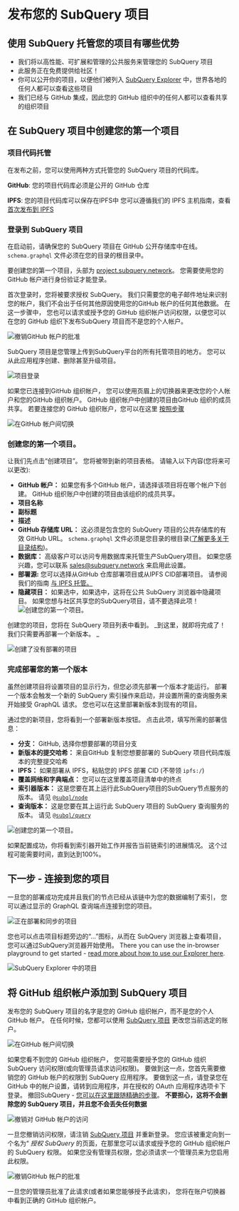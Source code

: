 # 发布您的 SubQuery 项目

## 使用 SubQuery 托管您的项目有哪些优势

- 我们将以高性能、可扩展和管理的公共服务来管理您的 SubQuery 项目
- 此服务正在免费提供给社区！
- 你可以公开你的项目，以便他们被列入 [SubQuery Explorer](https://explorer.subquery.network) 中，世界各地的任何人都可以查看这些项目
- 我们已经与 GitHub 集成，因此您的 GitHub 组织中的任何人都可以查看共享的组织项目

## 在 SubQuery 项目中创建您的第一个项目

### 项目代码托管

在发布之前，您可以使用两种方式托管您的 SubQuery 项目的代码库。

**GitHub**: 您的项目代码库必须是公开的 GitHub 仓库

**IPFS**: 您的项目代码库可以保存在IPFS中 您可以遵循我们的 IPFS 主机指南，查看 [首次发布到 IPFS](ipfs.md)

### 登录到 SubQuery 项目

在启动前，请确保您的 SubQuery 项目在 GitHub 公开存储库中在线。 `schema.graphql` 文件必须在您的目录的根目录中。

要创建您的第一个项目，头部为 [project.subquery.network](https://project.subquery.network)。 您需要使用您的 GitHub 帐户进行身份验证才能登录。

首次登录时，您将被要求授权 SubQuery。 我们只需要您的电子邮件地址来识别您的帐户，我们不会出于任何其他原因使用您的GitHub 帐户的任何其他数据。 在这一步骤中， 您也可以请求或授予您的 GitHub 组织帐户访问权限，以便您可以在您的 GitHub 组织下发布SubQuery 项目而不是您的个人帐户。

![撤销GitHub 帐户的批准](/assets/img/project_auth_request.png)

SubQuery 项目是您管理上传到SubQuery平台的所有托管项目的地方。 您可以从此应用程序创建、删除甚至升级项目。

![项目登录](/assets/img/projects-dashboard.png)

如果您已连接到GitHub 组织帐户， 您可以使用页眉上的切换器来更改您的个人帐户和您的GitHub 组织帐户。 GitHub 组织帐户中创建的项目由GitHub 组织的成员共享。 若要连接您的 GitHub 组织账户，您可以在这里 [按照步骤](#add-github-organization-account-to-subquery-projects)

![在GitHub 帐户间切换](/assets/img/projects-account-switcher.png)

### 创建您的第一个项目。

让我们先点击“创建项目”。 您将被带到新的项目表格。 请输入以下内容(您将来可以更改):

- **GitHub 帐户：** 如果您有多个GitHub 帐户，请选择该项目将在哪个帐户下创建。 GitHub 组织账户中创建的项目由该组织的成员共享。
- **项目名称**
- **副标题**
- **描述**
- **GitHub 存储库 URL：** 这必须是包含您的 SubQuery 项目的公共存储库的有效 GitHub URL。 `schema.graphql` 文件必须是您目录的根目录([了解更多关于目录结构](../create/introduction.md#directory-structure))。
- **数据库：** 高级客户可以访问专用数据库来托管生产SubQuery项目。 如果您感兴趣，您可以联系 [sales@subquery.network](mailto:sales@subquery.network) 来启用此设置。
- **部署源:** 您可以选择从GitHub 仓库部署项目或从IPFS CID部署项目。 请参阅我们的指南 [与 IPFS 托管。](ipfs.md)
- **隐藏项目：** 如果选中，如果选中，这将在公共 SubQuery 浏览器中隐藏项目。 如果您想与社区共享您的SubQuery项目，请不要选择此项！ ![创建您的第一个项目。](/assets/img/projects-create.png)

创建您的项目，您将在 SubQuery 项目列表中看到。 _到这里，就即将完成了！ 我们只需要再部署一个新版本。 _

![创建了没有部署的项目](/assets/img/projects-no-deployment.png)

### 完成部署您的第一个版本

虽然创建项目将设置项目的显示行为，但您必须先部署一个版本才能运行。 部署一个版本会触发一个新的 SubQuery 索引操作来启动，并设置所需的查询服务来开始接受 GraphQL 请求。 您也可以在这里部署新版本到现有的项目。

通过您的新项目，您将看到一个部署新版本按钮。 点击此项，填写所需的部署信息：

- **分支：** GitHub, 选择你想要部署的项目分支
- **新版本的提交哈希：** 来自GitHub 复制您想要部署的 SubQuery 项目代码库版本的完整提交哈希
- **IPFS：** 如果部署从 IPFS，粘贴您的 IPFS 部署 CID (不带领 `ipfs:/`)
- **覆盖网络和字典端点：** 您可以在这里覆盖项目清单中的终点
- **索引器版本：** 这是您要在其上运行此SubQuery项目的SubQuery节点服务的版本。 请见 [`@subql/node`](https://www.npmjs.com/package/@subql/node)
- **查询版本：** 这是您要在其上运行此 SubQuery 项目的 SubQuery 查询服务的版本。 请见 [`@subql/query`](https://www.npmjs.com/package/@subql/query)

![创建您的第一个项目。](https://static.subquery.network/media/projects/projects-first-deployment.png)

如果配置成功，你将看到索引器开始工作并报告当前链索引的进展情况。 这个过程可能需要时间，直到达到100%。

## 下一步 - 连接到您的项目

一旦您的部署成功完成并且我们的节点已经从该链中为您的数据编制了索引， 您可以通过显示的 GraphQL 查询端点连接到您的项目。

![正在部署和同步的项目](/assets/img/projects-deploy-sync.png)

您也可以点击项目标题旁边的“...”图标，从而在 SubQuery 浏览器上查看项目， 您可以通过SubQuery浏览器开始使用。 There you can use the in-browser playground to get started - [read more about how to use our Explorer here](../run_publish/query.md).

![SubQuery Explorer 中的项目](/assets/img/projects-explorer.png)

## 将 GitHub 组织帐户添加到 SubQuery 项目

发布您的 SubQuery 项目的名字是您的 GitHub 组织帐户，而不是您的个人GitHub 帐户。 在任何时候，您都可以使用 [SubQuery 项目](https://project.subquery.network) 更改您当前选定的账户。

![在GitHub 帐户间切换](/assets/img/projects-account-switcher.png)

如果您看不到您的 GitHub 组织帐户， 您可能需要授予您的 GitHub 组织 SubQuery 访问权限(或向管理员请求访问权限)。 要做到这一点，您首先需要撤销您的 GitHub 帐户的权限到 SubQuery 应用程序。 要做到这一点，请登录您在 GitHub 中的帐户设置，请转到应用程序，并在授权的 OAuth 应用程序选项卡下登录。 撤回SubQuery - [您可以在这里跟随精确的步骤](https://docs.github.com/en/github/authenticating-to-github/keeping-your-account-and-data-secure/reviewing-your-authorized-applications-oauth)。 **不要担心，这将不会删除您的 SubQuery 项目，并且您不会丢失任何数据**

![撤销对 GitHub 帐户的访问](/assets/img/project_auth_request.png)

一旦您撤销访问权限，请注销 [SubQuery 项目](https://project.subquery.network) 并重新登录。 您应该被重定向到一个名为“ _授权 SubQuery_ 的页面，在那里您可以请求或授予您的 GitHub 组织帐户的 SubQuery 权限。 如果您没有管理员权限，您必须请求一个管理员来为您启用此权限。

![撤销GitHub 帐户的批准](/assets/img/project_auth_request.png)

一旦您的管理员批准了此请求(或者如果您能够授予此请求)， 您将在账户切换器中看到正确的 GitHub 组织帐户。
